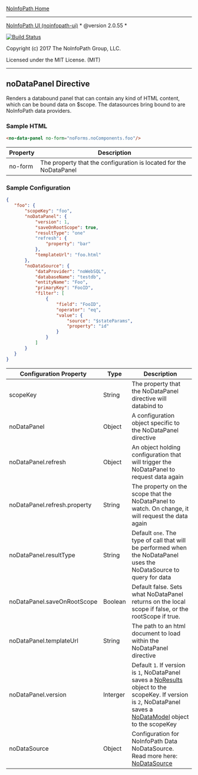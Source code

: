  [NoInfoPath Home](http://gitlab.imginconline.com/noinfopath/noinfopath/wikis/home)
 ___

 [NoInfoPath UI (noinfopath-ui)](home) * @version 2.0.55 *

 [![Build Status](http://gitlab.imginconline.com:8081/buildStatus/icon?job=noinfopath-ui&build=6)](http://gitlab.imginconline.com/job/noinfopath-data/6/)

 Copyright (c) 2017 The NoInfoPath Group, LLC.

 Licensed under the MIT License. (MIT)

 ___


## noDataPanel Directive

Renders a databound panel that can contain any kind of HTML content, which can be bound data on $scope.
The datasources bring bound to are NoInfoPath data providers.

### Sample HTML

 ```html
 <no-data-panel no-form="noForms.noComponents.foo"/>
 ```

|Property|Description|
|--------|-----------|
|no-form|The property that the configuration is located for the NoDataPanel|

### Sample Configuration

 ```json
 {
 	"foo": {
 		"scopeKey": "foo",
		"noDataPanel": {
			"version": 1,
			"saveOnRootScope": true,
			"resultType": "one"
			"refresh": {
				"property": "bar"
			},
			"templateUrl": "foo.html"
		},
		"noDataSource": {
 			"dataProvider": "noWebSQL",
 			"databaseName": "testdb",
 			"entityName": "Foo",
 			"primaryKey": "FooID",
			"filter": [
				{
					"field": "FooID",
					"operator": "eq",
					"value": {
						"source": "$stateParams",
						"property": "id"
					}
				}
			]
 		}
 	}
}
 ```

|Configuration Property|Type|Description|
|----------------------|----|-----------|
|scopeKey|String|The property that the NoDataPanel directive will databind to|
|noDataPanel|Object|A configuration object specific to the NoDataPanel directive|
|noDataPanel.refresh|Object|An object holding configuration that will trigger the NoDataPanel to request data again|
|noDataPanel.refresh.property|String|The property on the scope that the NoDataPanel to watch. On change, it will request the data again|
|noDataPanel.resultType|String|Default `one`. The type of call that will be performed when the NoDataPanel uses the NoDataSource to query for data|
|noDataPanel.saveOnRootScope|Boolean|Default false. Sets what NoDataPanel returns on the local scope if false, or the rootScope if true.|
|noDataPanel.templateUrl|String|The path to an html document to load within the NoDataPanel directive|
|noDataPanel.version|Interger|Default `1`. If version is `1`, NoDataPanel saves a [NoResults](http://gitlab.imginconline.com/noinfopath/noinfopath-data/wikis/classes) object to the scopeKey. If version is `2`, NoDataPanel saves a [NoDataModel](http://gitlab.imginconline.com/noinfopath/noinfopath-data/wikis/classes) object to the scopeKey|
|noDataSource|Object|Configuration for NoInfoPath Data NoDataSource. Read more here: [NoDataSource](http://gitlab.imginconline.com/noinfopath/noinfopath-data/wikis/data-source)|

